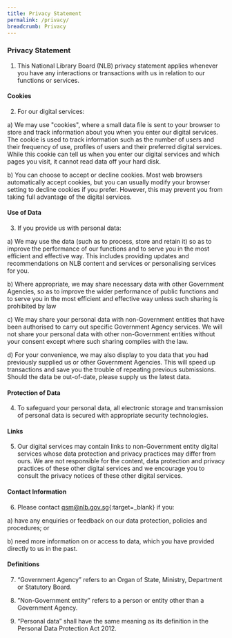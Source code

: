 ```yaml
---
title: Privacy Statement
permalink: /privacy/
breadcrumb: Privacy
---
```

### **Privacy Statement**

1. This National Library Board (NLB) privacy statement applies whenever you have any interactions or transactions with us in relation to our functions or services.  

#### **Cookies**

2. For our digital services:

 a) We may use "cookies", where a small data file is sent to your browser to store and track information about you when you enter our digital services. The cookie is used to track information such as the number of users and their frequency of use, profiles of users and their preferred digital services. While this cookie can tell us when you enter our digital services and which pages you visit, it cannot read data off your hard disk.  

b) You can choose to accept or decline cookies. Most web browsers automatically accept cookies, but you can usually modify your browser setting to decline cookies if you prefer. However, this may prevent you from taking full advantage of the digital services. 


#### **Use of Data**

3. If you provide us with personal data:

a) We may use the data (such as to process, store and retain it) so as to improve the performance of our functions and to serve you in the most efficient and effective way. This includes providing updates and recommendations on NLB content and services or personalising services for you.  

 b) Where appropriate, we may share necessary data with other Government Agencies, so as to improve the wider performance of public functions and to serve you in the most efficient and effective way unless such sharing is prohibited by law

c) We may share your personal data with non-Government entities that have been authorised to carry out specific Government Agency services. We will not share your personal data with other non-Government entities without your consent except where such sharing complies with the law.

d) For your convenience, we may also display to you data that you had previously supplied us or other Government Agencies. This will speed up transactions and save you the trouble of repeating previous submissions. Should the data be out-of-date, please supply us the latest data.


#### **Protection of Data**

4. To safeguard your personal data, all electronic storage and transmission of personal data is secured with appropriate security technologies.  


#### **Links**

5. Our digital services may contain links to non-Government entity digital services whose data protection and privacy practices may differ from ours.  We are not responsible for the content, data protection and privacy practices of these other digital services and we encourage you to consult the privacy notices of these other digital services.  


#### **Contact Information**

6. Please contact [qsm@nlb.gov.sg](qsm@nlb.gov.sg){:target=_blank} if you:

a) have any enquiries or feedback on our data protection, policies and procedures; or

b) need more information on or access to data, which you have provided directly to us in the past.


#### **Definitions**

7. “Government Agency” refers to an Organ of State, Ministry, Department or Statutory Board.

8. ”Non-Government entity” refers to a person or entity other than a Government Agency.

9. “Personal data” shall have the same meaning as its definition in the Personal Data Protection Act 2012.